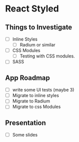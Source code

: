 # React Styled

## Things to Investigate

- [ ] Inline Styles
  - [ ] Radium or similar
- [ ] CSS Modules
  - [ ] Testing with CSS modules.
- [ ] SASS

## App Roadmap

- [ ] write some UI tests (maybe 3)
- [ ] Migrate to inline styles
- [ ] Migrate to Radium
- [ ] Migrate to css Modules

## Presentation

- [ ] Some slides